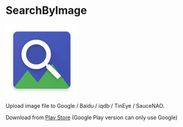 SearchByImage
===============

![](./app/src/main/res/mipmap-xxxhdpi/ic_launcher.png)

Upload image file to Google / Baidu / iqdb / TinEye / SauceNAO.

Download from [Play Store](https://play.google.com/store/apps/details?id=rikka.searchbyimage2) (Google Play version can only use Google)
